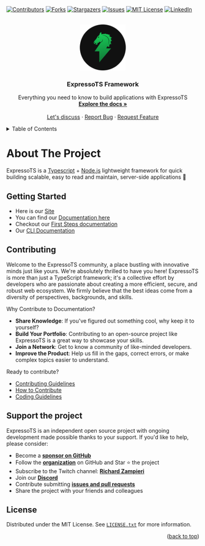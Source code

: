 <a name="readme-top"></a>

<!-- PROJECT SHIELDS -->

[![Contributors][contributors-shield]][contributors-url]
[![Forks][forks-shield]][forks-url]
[![Stargazers][stars-shield]][stars-url]
[![Issues][issues-shield]][issues-url]
[![MIT License][license-shield]][license-url]
[![LinkedIn][linkedin-shield]][linkedin-url]

<!-- PROJECT LOGO -->
<br />
<div align="center">
  <a href="https://github.com/othneildrew/Best-README-Template">
    <img src="https://github.com/expressots/expressots/blob/main/media/expressots.png" alt="Logo" width="120">
  </a>

  <h3 align="center">ExpressoTS Framework</h3>

  <p align="center">
    Everything you need to know to build applications with ExpressoTS
    <br />
    <a href="https://doc.expresso-ts.com/"><strong>Explore the docs »</strong></a>
    <br />
    <br />
    <a href="https://github.com/expressots/expressots/discussions">Let's discuss</a>
    ·
    <a href="https://github.com/expressots/expressots/issues">Report Bug</a>
    ·
    <a href="https://github.com/expressots/expressots/issues">Request Feature</a>
  </p>
</div>

<!-- TABLE OF CONTENTS -->
<details>
  <summary>Table of Contents</summary>
  <ol>
    <li><a href="#about-the-project">About The Project</a></li>
    <li><a href="#getting-started">Getting Started</a></li>
    <li><a href="#contributing">Contributing</a></li>
    <li><a href="#support-the-project">Support the project</a></li>
    <li><a href="#license">License</a></li>
  </ol>
</details>

<!-- ABOUT THE PROJECT -->

# About The Project

ExpressoTS is a [Typescript](https://www.typescriptlang.org/) + [Node.js](https://nodejs.org/en/) lightweight framework for quick building scalable, easy to read and maintain, server-side applications 🐎

## Getting Started

-   Here is our [Site](https://expresso-ts.com/)
-   You can find our [Documentation here](https://doc.expresso-ts.com/)
-   Checkout our [First Steps documentation](https://doc.expresso-ts.com/docs/overview/first-steps)
-   Our [CLI Documentation](https://doc.expresso-ts.com/docs/cli/overview)

## Contributing

Welcome to the ExpressoTS community, a place bustling with innovative minds just like yours. We're absolutely thrilled to have you here!
ExpressoTS is more than just a TypeScript framework; it's a collective effort by developers who are passionate about creating a more efficient, secure, and robust web ecosystem. We firmly believe that the best ideas come from a diversity of perspectives, backgrounds, and skills.

Why Contribute to Documentation?

-   **Share Knowledge**: If you've figured out something cool, why keep it to yourself?
-   **Build Your Portfolio**: Contributing to an open-source project like ExpressoTS is a great way to showcase your skills.
-   **Join a Network**: Get to know a community of like-minded developers.
-   **Improve the Product**: Help us fill in the gaps, correct errors, or make complex topics easier to understand.

Ready to contribute?

-   [Contributing Guidelines](https://github.com/expressots/expressots/blob/main/CONTRIBUTING.md)
-   [How to Contribute](https://github.com/expressots/expressots/blob/main/CONTRIBUTING_HOWTO.md)
-   [Coding Guidelines](https://github.com/rsaz/TypescriptCodingGuidelines)

## Support the project

ExpressoTS is an independent open source project with ongoing development made possible thanks to your support. If you'd like to help, please consider:

-   Become a **[sponsor on GitHub](https://github.com/sponsors/expressots)**
-   Follow the **[organization](https://github.com/expressots)** on GitHub and Star ⭐ the project
-   Subscribe to the Twitch channel: **[Richard Zampieri](https://www.twitch.tv/richardzampieri)**
-   Join our **[Discord](https://discord.com/invite/PyPJfGK)**
-   Contribute submitting **[issues and pull requests](https://github.com/expressots/expressots/issues)**
-   Share the project with your friends and colleagues

## License

Distributed under the MIT License. See [`LICENSE.txt`](https://github.com/expressots/expressots/blob/main/LICENSE) for more information.

<p align="right">(<a href="#readme-top">back to top</a>)</p>

<!-- MARKDOWN LINKS & IMAGES -->
<!-- https://www.markdownguide.org/basic-syntax/#reference-style-links -->

[contributors-shield]: https://img.shields.io/github/contributors/expressots/expressots-cli?style=for-the-badge
[contributors-url]: https://github.com/expressots/expressots-cli/graphs/contributors
[forks-shield]: https://img.shields.io/github/forks/expressots/expressots-cli?style=for-the-badge
[forks-url]: https://github.com/expressots/expressots-cli/forks
[stars-shield]: https://img.shields.io/github/stars/expressots/expressots-cli?style=for-the-badge
[stars-url]: https://github.com/expressots/expressots-cli/stargazers
[issues-shield]: https://img.shields.io/github/issues/expressots/expressots-cli?style=for-the-badge
[issues-url]: https://github.com/expressots/expressots-cli/issues
[license-shield]: https://img.shields.io/github/license/expressots/expressots-cli?style=for-the-badge
[license-url]: https://github.com/expressots/expressots-cli/blob/main/LICENSE
[linkedin-shield]: https://img.shields.io/badge/-LinkedIn-black.svg?style=for-the-badge&logo=linkedin&colorB=555
[linkedin-url]: https://www.linkedin.com/company/expresso-ts/
[product-screenshot]: images/screenshot.png
